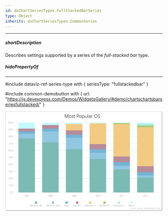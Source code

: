 ```yaml
---
id: dxChartSeriesTypes.FullStackedBarSeries
type: Object
inherits: dxChartSeriesTypes.CommonSeries
---
```

---
##### shortDescription
Describes settings supported by a series of the *full-stacked bar* type.

##### hidePropertyOf

---
#include dataviz-ref-series-type with { 
    seriesType: "fullstackedbar"
}

#include common-demobutton with {
    url: "https://js.devexpress.com/Demos/WidgetsGallery/#demo/chartschartsbarseriesfullstacked/"
}

![DevExtreme HTML5 Charts FullStackedBarSeriesType](/images/ChartJS/FullStackedBar.png)